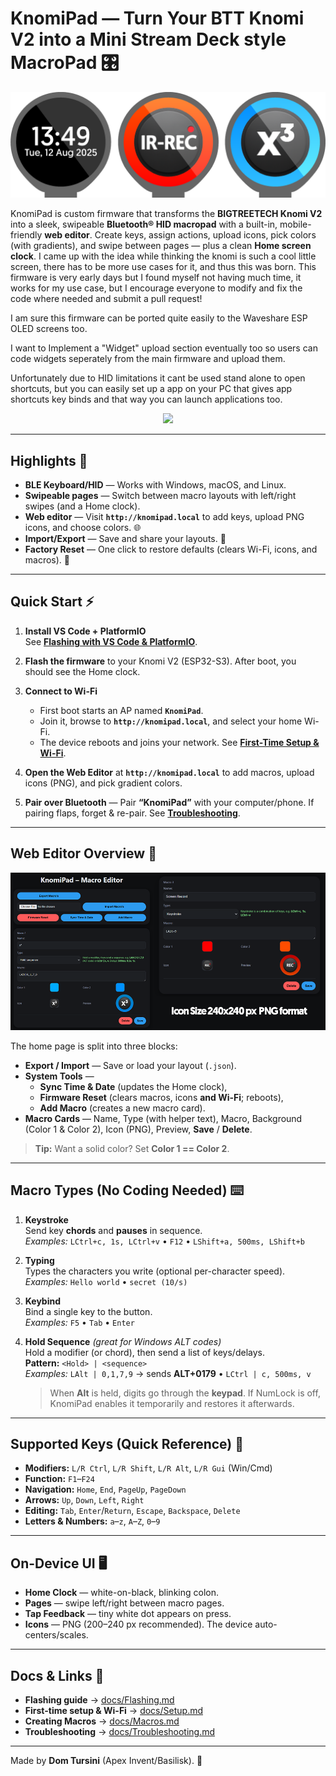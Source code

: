# KnomiPad — Turn Your BTT Knomi V2 into a Mini Stream Deck style MacroPad 🎛️

<p align="center">
  <img src="docs/images/knomipad-hero.png" alt="KnomiPad hero1" />
</p>

KnomiPad is custom firmware that transforms the **BIGTREETECH Knomi V2** into a sleek, swipeable **Bluetooth® HID macropad** with a built-in, mobile-friendly **web editor**. Create keys, assign actions, upload icons, pick colors (with gradients), and swipe between pages — plus a clean **Home screen clock**. 
I came up with the idea while thinking the knomi is such a cool little screen, there has to be more use cases for it, and thus this was born.
This firmware is very early days but I found myself not having much time, it works for my use case, but I encourage everyone to modify and fix the code where needed and submit a pull request!

I am sure this firmware can be ported quite easily to the Waveshare ESP OLED screens too.

I want to Implement a "Widget" upload section eventually too so users can code widgets seperately from the main firmware and upload them.

Unfortunately due to HID limitations it cant be used stand alone to open shortcuts, but you can easily set up a app on your PC that gives app shortcuts key binds and that way you can launch applications too.

<p align="center">
  <a href="https://www.buymeacoffee.com/apexinvent">
    <img src="https://img.buymeacoffee.com/button-api/?text=Buy%20me%20a%20coffee&emoji=%E2%98%95%EF%B8%8F&slug=apexinvent&button_colour=30BFFF&font_colour=000000&font_family=Poppins&outline_colour=000000&coffee_colour=FFDD00" />
  </a>
</p>

---

## Highlights 🚀

- **BLE Keyboard/HID** — Works with Windows, macOS, and Linux.  
- **Swipeable pages** — Switch between macro layouts with left/right swipes (and a Home clock).  
- **Web editor** — Visit **`http://knomipad.local`** to add keys, upload PNG icons, and choose colors. 🌐  
- **Import/Export** — Save and share your layouts. 💾  
- **Factory Reset** — One click to restore defaults (clears Wi-Fi, icons, and macros). 🔄

---

## Quick Start ⚡

1) **Install VS Code + PlatformIO**  
   See **[Flashing with VS Code & PlatformIO](docs/Flashing.md)**.

2) **Flash the firmware** to your Knomi V2 (ESP32-S3). After boot, you should see the Home clock.  
3) **Connect to Wi-Fi**  
   - First boot starts an AP named **`KnomiPad`**.  
   - Join it, browse to **`http://knomipad.local`**, and select your home Wi-Fi.  
   - The device reboots and joins your network. See **[First-Time Setup & Wi-Fi](docs/Setup.md)**.  
4) **Open the Web Editor** at **`http://knomipad.local`** to add macros, upload icons (PNG), and pick gradient colors.  
5) **Pair over Bluetooth** — Pair **“KnomiPad”** with your computer/phone. If pairing flaps, forget & re-pair. See **[Troubleshooting](docs/Troubleshooting.md)**.

---

## Web Editor Overview 🧩

<p align="center">
  <img src="docs/images/web-editor-dashboard.png" alt="KnomiPad dash" />
</p>

The home page is split into three blocks:

- **Export / Import** — Save or load your layout (`.json`).  
- **System Tools** —  
  - **Sync Time & Date** (updates the Home clock),  
  - **Firmware Reset** (clears macros, icons **and Wi-Fi**; reboots),  
  - **Add Macro** (creates a new macro card).  
- **Macro Cards** — Name, Type (with helper text), Macro, Background (Color 1 & Color 2), Icon (PNG), Preview, **Save** / **Delete**.

> **Tip:** Want a solid color? Set **Color 1 == Color 2**.

---

## Macro Types (No Coding Needed) ⌨️

1) **Keystroke**  
   Send key **chords** and **pauses** in sequence.  
   _Examples:_ `LCtrl+c, 1s, LCtrl+v` • `F12` • `LShift+a, 500ms, LShift+b`

2) **Typing**  
   Types the characters you write (optional per-character speed).  
   _Examples:_ `Hello world` • `secret (10/s)`

3) **Keybind**  
   Bind a single key to the button.  
   _Examples:_ `F5` • `Tab` • `Enter`

4) **Hold Sequence** *(great for Windows ALT codes)*  
   Hold a modifier (or chord), then send a list of keys/delays.  
   **Pattern:** `<Hold> | <sequence>`  
   _Examples:_ `LAlt | 0,1,7,9` → sends **ALT+0179** • `LCtrl | c, 500ms, v`  
   > When **Alt** is held, digits go through the **keypad**. If NumLock is off, KnomiPad enables it temporarily and restores it afterwards.

---

## Supported Keys (Quick Reference) 🧾

- **Modifiers:** `L/R Ctrl`, `L/R Shift`, `L/R Alt`, `L/R Gui` (Win/Cmd)  
- **Function:** `F1`–`F24`  
- **Navigation:** `Home`, `End`, `PageUp`, `PageDown`  
- **Arrows:** `Up`, `Down`, `Left`, `Right`  
- **Editing:** `Tab`, `Enter`/`Return`, `Escape`, `Backspace`, `Delete`  
- **Letters & Numbers:** `a`–`z`, `A`–`Z`, `0`–`9`

---

## On-Device UI 🖥️

- **Home Clock** — white-on-black, blinking colon.  
- **Pages** — swipe left/right between macro pages.  
- **Tap Feedback** — tiny white dot appears on press.  
- **Icons** — PNG (200–240 px recommended). The device auto-centers/scales.

---

## Docs & Links 🔗

- **Flashing guide** → [docs/Flashing.md](docs/Flashing.md)  
- **First-time setup & Wi-Fi** → [docs/Setup.md](docs/Setup.md)  
- **Creating Macros** → [docs/Macros.md](docs/Macros.md)  
- **Troubleshooting** → [docs/Troubleshooting.md](docs/Troubleshooting.md)

---

Made by **Dom Tursini** (Apex Invent/Basilisk). 🐍

